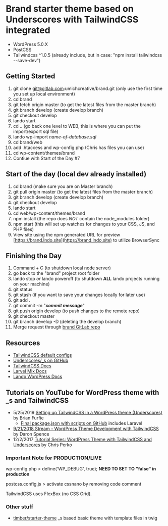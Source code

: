 # Brand starter theme based on Underscores with TailwindCSS integrated

- WordPress 5.0.X
- PostCSS
- Tailwindcss ^1.0.5 (already include, but in case: "npm install tailwindcss --save-dev")

## Getting Started
1. git clone git@gitlab.com:umichcreative/brand.git (only use the first time you set up local environment)
1. cd brand
1. git fetch origin master (to get the latest files from the master branch)
1. git branch develop (create develop branch)
1. git checkout develop
1. lando start
1. cd .. (go back one level to WEB, this is where you can put the import/export sql file)
1. lando wp-import _*name-of-database.sql*_
1. cd brand/web
1. add .htaccess and wp-config.php (Chris has files you can use)
1. cd wp-content/themes/brand
1. Contiue with Start of the Day #7

## Start of the day (local dev already installed)
1. cd brand (make sure you are on Master branch)
1. git pull origin master (to get the latest files from the master branch)
1. git branch develop (create develop branch)
1. git checkout develop
1. lando start
1. cd web/wp-content/themes/brand
1. npm install (the repo does *NOT* contain the node_modules folder)
1. npm start (this will set up watches for changes to your CSS, JS, and PHP files)
1. View site using the npm generated URL for preview [https://brand.lndo.site](https://brand.lndo.site) to utilize BrowserSync

## Finishing the Day
1. Command + C (to shutdown local node server)
1. go back to the "brand" project root folder
1. lando stop _or_ lando poweroff (to shutdown **ALL** lando projects running on your machine)
1. git status
1. git stash (if you want to save your changes locally for later use)
1. git add .
1. git commit -m "**_commit message_**"
1. git push origin develop (to push changes to the remote repo)
1. git checkout master
1. git branch develop -D (deleting the develop branch)
1. Merge request through [brand GitLab repo](https://gitlab.com/umichcreative/brand/-/branches)

## Resources
- [TailwindCSS default configs](https://github.com/tailwindcss/tailwindcss/blob/master/stubs/defaultConfig.stub.js)
- [Underscores/_s on GitHub](https://github.com/automattic/_s)
- [TailwindCSS Docs](https://www.youtube.com/redirect?q=https%3A%2F%2Ftailwindcss.com%2Fdocs%2Finstallation%2F&redir_token=Zt0oOKTYIlt8QgJ3zy4CtrGwcYR8MTU2MzkwMzAxMkAxNTYzODE2NjEy&v=TWzp_gDh5EU&event=video_description)
- [Larvel Mix Docs](https://www.youtube.com/redirect?q=https%3A%2F%2Flaravel-mix.com%2Fdocs%2F4.0%2Finstallation&redir_token=Zt0oOKTYIlt8QgJ3zy4CtrGwcYR8MTU2MzkwMzAxMkAxNTYzODE2NjEy&v=TWzp_gDh5EU&event=video_description)
- [Lando WordPress Docs](https://docs.devwithlando.io/tutorials/wordpress.html)


## Tutorials on YouTube for WordPress theme with _s and TailwindCSS
- 5/25/2019 [Setting up TailwindCSS in a WordPress theme (Underscores)](https://www.youtube.com/watch?v=TWzp_gDh5EU) by Brian Furfie
   - [Final package.json with scripts on GitHub](https://www.youtube.com/redirect?q=https%3A%2F%2Fgist.github.com%2Fbenfurfie%2Fd484e7c906948f0889861263bcfaa845&redir_token=Zt0oOKTYIlt8QgJ3zy4CtrGwcYR8MTU2MzkwMzAxMkAxNTYzODE2NjEy&v=TWzp_gDh5EU&event=video_description) includes Laravel
- [9/21/2018 Stream - WordPress Theme Development with TailwindCSS](https://www.youtube.com/watch?v=XgcqnznRx6E) by Daron Spence
- 12/2/2017 [Tutorial Series: WordPress Theme with TailwindCSS and Underscores](https://www.youtube.com/playlist?list=PLht-7jHewMA4KfgZGHNyEx3mD-OJjaasM) by Chris Perko

### Important Note for PRODUCTION/LIVE

wp-config.php > define('WP_DEBUG', true);  **NEED TO SET TO "false" in production**

postcss.config.js > activate cssnano by removing code comment

TailwindCSS uses FlexBox (no CSS Grid).

### Other stuff
- [timber/starter-theme](https://github.com/timber/starter-theme) _s based basic theme with template files in twig
